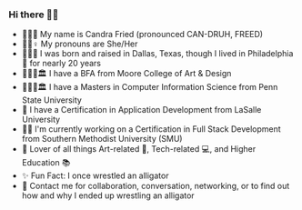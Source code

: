 ### Hi there 👋🏾
* 💁🏾‍♀️ My name is Candra Fried (pronounced CAN-DRUH, FREED)
* 👩🏾♀ My pronouns are She/Her
* 🤠🇨🇱 I was born and raised in Dallas, Texas, though I lived in Philadelphia 🦅 for nearly 20 years
* 👩🏾‍🎓🏛 I have a BFA from Moore College of Art & Design
* 👩🏾‍🎓🏛 I have a Masters in Computer Information Science from Penn State University
* 📃 I have a Certification in Application Development from LaSalle University
* 📃🌱 I'm currently working on a Certification in Full Stack Development from Southern Methodist University (SMU)
* 💖 Lover of all things Art-related 🎨, Tech-related 💻, and Higher Education 📚
* ✨ Fun Fact: I once wrestled an alligator
* 📩 Contact me for collaboration, conversation, networking, or to find out how and why I ended up wrestling an alligator
<!--
**candracodes/candracodes** is a ✨ _special_ ✨ repository because its `README.md` (this file) appears on your GitHub profile.

Here are some ideas to get you started:

- 🔭 I’m currently working on ...
- 🌱 I’m currently learning ...
- 👯 I’m looking to collaborate on ...
- 🤔 I’m looking for help with ...
- 💬 Ask me about ...
- 📫 How to reach me: ...
- 😄 Pronouns: ...
- ⚡ Fun fact: ...
-->
